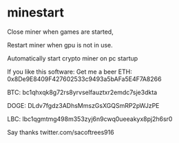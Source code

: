 # minestart
Close miner when games are started,

Restart miner when gpu is not in use.

Automatically start crypto miner on pc startup


If you like this software:
Get  me a beer
 ETH:
0x8De9E8409F427602533c9493a5bAFa5E4F7A8266

BTC:
bc1qhxqk8g72rs8yrvselfauztxr2emdc7sje3dkta

DOGE:
DLdv7fgdz3ADhsMmszGsXGQSmRP2pWJzPE

LBC:
lbc1qgmtmg498m353zyj6n9cwq0ueeakyx8pj2h6sr0


 Say thanks
 twitter.com/sacoftrees916
